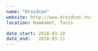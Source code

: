 ```yaml
---
name: "Droidcon"
website: http://www.droidcon.tn/
location: Hammamet, Tunis

date_start: 2018-03-10
date_end:   2018-03-11
---
```


